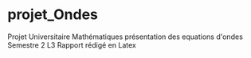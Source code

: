# projet_Ondes

Projet Universitaire Mathématiques présentation des equations d'ondes Semestre 2 L3 
Rapport rédigé en Latex

